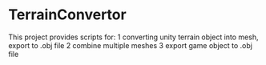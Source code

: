 # TerrainConvertor
This project provides scripts for:
1 converting unity terrain object into mesh, export to .obj file
2 combine multiple meshes
3 export game object to .obj file